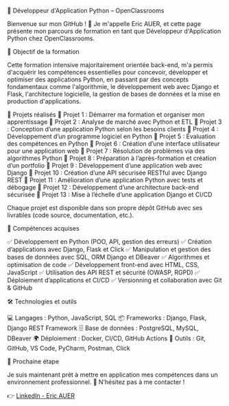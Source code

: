 📌 Développeur d'Application Python – OpenClassrooms

Bienvenue sur mon GitHub ! 👋 Je m'appelle Eric AUER, et cette page présente mon parcours de formation en tant que Développeur d'Application Python chez OpenClassrooms.


🎯 Objectif de la formation

Cette formation intensive majoritairement orientée back-end, m'a permis d'acquérir les compétences essentielles pour concevoir, développer et optimiser des applications Python, en passant par des concepts fondamentaux comme l'algorithmie, le développement web avec Django et Flask, l'architecture logicielle, la gestion de bases de données et la mise en production d'applications.


📂 Projets réalisés
🔹 Projet 1 : Démarrer ma formation et organiser mon apprentissage
🔹 Projet 2 : Analyse de marché avec Python et ETL
🔹 Projet 3 : Conception d’une application Python selon les besoins clients
🔹 Projet 4 : Développement d’un programme logiciel en Python
🔹 Projet 5 : Évaluation des compétences en Python
🔹 Projet 6 : Création d’une interface utilisateur pour une application web
🔹 Projet 7 : Résolution de problèmes via des algorithmes Python
🔹 Projet 8 : Préparation à l’après-formation et création d’un portfolio
🔹 Projet 9 : Développement d’une application web avec Django
🔹 Projet 10 : Création d’une API sécurisée RESTful avec Django REST
🔹 Projet 11 : Amélioration d’une application Python avec tests et débogage
🔹 Projet 12 : Développement d’une architecture back-end sécurisée
🔹 Projet 13 : Mise à l’échelle d’une application Django et CI/CD

Chaque projet est disponible dans son propre dépôt GitHub avec ses livrables (code source, documentation, etc.).


🚀 Compétences acquises

✅ Développement en Python (POO, API, gestion des erreurs)
✅ Création d’applications avec Django, Flask et Click
✅ Manipulation et gestion des bases de données avec SQL, ORM Django et DBeaver
✅ Algorithmes et optimisation de code
✅ Développement front-end avec HTML, CSS, JavaScript
✅ Utilisation des API REST et sécurité (OWASP, RGPD)
✅ Déploiement d’applications et CI/CD
✅ Versionning et collaboration avec Git & GitHub


🛠️ Technologies et outils

💻 Langages : Python, JavaScript, SQL
📦 Frameworks : Django, Flask, Django REST Framework
🗄️ Base de données : PostgreSQL, MySQL, DBeaver
🌍 Déploiement : Docker, CI/CD, GitHub Actions
🔧 Outils : Git, GitHub, VS Code, PyCharm, Postman, Click


🎯 Prochaine étape

Je suis maintenant prêt à mettre en application mes compétences dans un environnement professionnel.
📩 N’hésitez pas à me contacter !


👉 [LinkedIn - Eric AUER](https://www.linkedin.com/in/eric-auer/)
